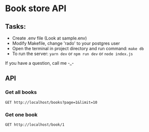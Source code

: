 # Book store API

## Tasks:

- Create .env file (Look at sample.env)
- Modify Makefile, change 'rado' to your postgres user
- Open the terminal in project directory and run command: ```make db```
- To run the server: ```yarn dev``` or ```npm run dev``` or ```node index.js```

If you have a question, call me -_-

## API

### Get all books

```http
GET http://localhost/books?page=1&limit=10
```

### Get one book

```http
GET http://localhost/book/1
```

